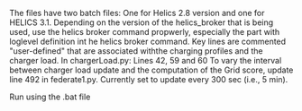 The files have two batch files: One for Helics 2.8 version and one for HELICS 3.1. 
Depending on the version of the helics_broker that is being used, use the helics broker command propwerly, especially the part with loglevel definition int he helics broker command.
Key lines are commented "user-defined" that are associated withthe charging profiles and the charger load. 
In chargerLoad.py: Lines 42, 59 and 60
To vary the interval between charger load update and the computation of the Grid score, update line 492 in federate1.py.
Currently set to update every 300 sec (i.e., 5 min).

Run using the .bat file
